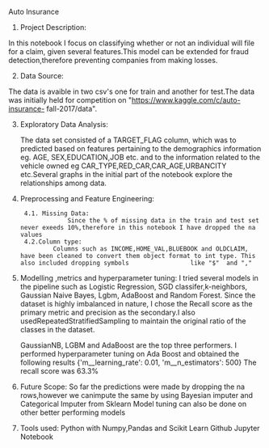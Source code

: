 Auto Insurance 

1. Project Description:

  In this notebook I focus on classifying whether or not an individual will file for a claim, given several features.This model can be extended for fraud           detection,therefore preventing companies from making losses.

2. Data Source:

  The data is avaible in two csv's one for train and another for test.The data was initially held for competition on "https://www.kaggle.com/c/auto-insurance-     fall-2017/data".


3. Exploratory Data Analysis:

	The data set consisted of a TARGET_FLAG column, which was to predicted based on features pertaining to the demographics information eg. AGE, SEX,EDUCATION,JOB 	 etc. and to the information related to the vehicle owned eg CAR_TYPE,RED_CAR,CAR_AGE,URBANCITY etc.Several graphs in the initial part of the notebook explore 		the relationships among data.

4. Preprocessing and Feature Engineering:

		4.1. Missing Data:
					Since the % of missing data in the train and test set never exeeds 10%,therefore in this notebook I have dropped the na values
		4.2.Column type:
				Columns such as INCOME,HOME_VAL,BLUEBOOK and OLDCLAIM, have been cleaned to convert them object format to int type. This also included dropping symbols 				like "$"  and ","

5. Modelling ,metrics and hyperparameter tuning:
	I tried several models in the pipeline such as Logistic Regression, SGD classifer,k-neighbors, Gaussian Naive Bayes, Lgbm, AdaBoost and Random Forest. Since 	the dataset is highly imbalanced in nature, I chose the Recall score as the primary metric and precision as the secondary.I also usedRepeatedStratifiedSampling 	to maintain the original ratio of the classes in the dataset.

	GaussianNB, LGBM and AdaBoost are the top three performers.
	I performed hyperparameter tuning on Ada Boost and obtained the following results
	{'m__learning_rate': 0.01, 'm__n_estimators': 500}
	The recall score was 63.3%

6. Future Scope:
		So far the predictions were made by dropping the na rows,however we canimpute the same by using Bayesian imputer and Categorical Imputer from Sklearn
   	Model tuning can also be done on other better performing models

7. Tools used:
		Python with Numpy,Pandas and Scikit Learn
		Github
		Jupyter Notebook




